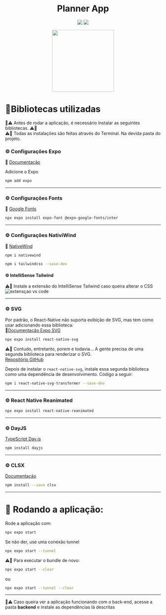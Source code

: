 <h1 align="center"> Planner App </h1>

<p align="center">
  <img src="https://img.shields.io/badge/STATUS-%20COMPLETED-green"/>
  <img src="https://img.shields.io/badge/release%20date-june-green"/>
</p>

<p align="center">
  <img width="200px" src="https://user-images.githubusercontent.com/103972585/228393668-a05cc74e-a5b0-4096-8f01-dda67c617766.gif"/>
</p>


# 📃Bibliotecas utilizadas
🚨⚠️ Antes de rodar a aplicação, é necessário instalar as seguintes bibliotecas.  ⚠️🚨 <br>
⚠️📢 Todas as instalações são feitas através do Terminal. Na devida pasta do projeto.

### ⚙️ Configurações Expo
📄 [Documentação](https://docs.expo.dev/get-started/expo-go/)

Adicione o Expo
```bash
npm add expo
```

---

### ⚙️ Configurações Fonts
📄 [Google Fonts](https://fonts.google.com/)

``` bash
npx expo install expo-font @expo-google-fonts/inter
```

---

### ⚙️ Configurações NativiWind
📄 [NativeWind](https://www.nativewind.dev/quick-starts/expo)

``` bash
npm i nativewind
```

``` bash
npm i tailwindcss --save-dev
```

#### ⚙️ IntelliSense Tailwind
⚠️📢 Instale a extensão do IntelliSense Tailwind caso queira alterar o CSS
![extensçao vs code](https://user-images.githubusercontent.com/103972585/229003591-1feb3133-f997-4c1d-b2dc-0724cc18f027.png)

---

### ⚙️ SVG
Por padrão, o React-Native não suporta exibição de SVG, mas tem como usar adicionando essa biblioteca: <br>
📄[Documentação Expo SVG](https://docs.expo.dev/versions/v48.0.0/sdk/svg/)

```bash
npx expo install react-native-svg
```

⚠️🚨 Contudo, entretanto, porem e todavia… A gente precisa de uma segunda biblioteca para renderizar o SVG. <br>
[Repositório GitHub](https://github.com/kristerkari/react-native-svg-transformer)

Depois de instalar o ``react-native-svg``, instale essa segunda biblioteca como uma dependência de desenvolvimento. 
Código a seguir:
```bash
npm i react-native-svg-transformer --save-dev
```

---
### ⚙️ React Native Reanimated
```bash
npx expo install react-native-reanimated
```

---

### ⚙️ DayJS
[TypeScript Day.js](https://day.js.org/docs/en/installation/typescript)

```bash
npm install dayjs
```

--- 

### ⚙️ CLSX
[Documentação](https://github.com/lukeed/clsx)

```bash
npm install --save clsx
```

--- 

# 🛞 Rodando a aplicação: 

Rode a aplicação com:
``` bash
npx expo start
```

Se não der, use uma conexão tunnel
``` bash
npx expo start --tunnel
```

⚠️📢 Para executar o bundle de novo: 
``` bash
npx expo start --clear
```

ou

``` bash
npx expo start --tunnel --clear
```
---


🚨⚠️ Caso queira ver a aplicação funcionando com o back-end, acesse a pasta **backend** e instale as dependências lá descritas
